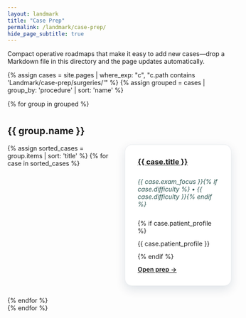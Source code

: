 ```yaml
---
layout: landmark
title: "Case Prep"
permalink: /landmark/case-prep/
hide_page_subtitle: true
---
```


Compact operative roadmaps that make it easy to add new cases—drop a Markdown file in this directory and the page updates automatically.

{% assign cases = site.pages | where_exp: "c", "c.path contains 'Landmark/case-prep/surgeries/'" %}
{% assign grouped = cases | group_by: 'procedure' | sort: 'name' %}

{% for group in grouped %}
<section class="case-section">
  <h2>{{ group.name }}</h2>
  <div class="case-grid">
    {% assign sorted_cases = group.items | sort: 'title' %}
    {% for case in sorted_cases %}
    <article class="case-card">
      <h3><a href="{{ case.url | relative_url }}">{{ case.title }}</a></h3>
      <p class="case-meta">{{ case.exam_focus }}{% if case.difficulty %} • {{ case.difficulty }}{% endif %}</p>
      {% if case.patient_profile %}
      <p class="case-body">{{ case.patient_profile }}</p>
      {% endif %}
      <a class="case-link" href="{{ case.url | relative_url }}">Open prep →</a>
    </article>
    {% endfor %}
  </div>
</section>
{% endfor %}

<style>
.case-section {
  margin-top: 2.5rem;
}

.case-grid {
  display: grid;
  grid-template-columns: repeat(auto-fit, minmax(240px, 1fr));
  gap: 1.5rem;
}

.case-card {
  background: #ffffff;
  border-radius: 16px;
  padding: 1.75rem;
  box-shadow: 0 8px 22px rgba(12,44,71,0.12);
  border: 1px solid rgba(12,44,71,0.08);
  display: flex;
  flex-direction: column;
  gap: 0.75rem;
}

.case-card h3 {
  margin: 0;
}

.case-meta {
  font-style: italic;
  color: #2D5652;
}

.case-body {
  margin: 0;
}

.case-link {
  font-weight: 600;
}
</style>
